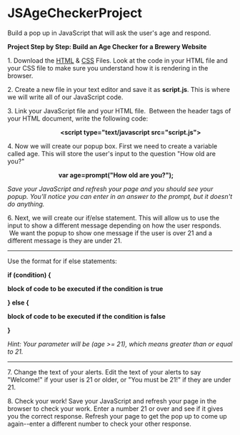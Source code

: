 # JSAgeCheckerProject
Build a pop up in JavaScript that will ask the user's age and respond.

<b>Project Step by Step: Build an Age Checker for a Brewery Website</b>

1. Download the <a href="https://github.com/LibraryCodeLab/JSAgeCheckerProject/blob/master/index.html">HTML</a> & <a href="https://github.com/LibraryCodeLab/JSAgeCheckerProject/blob/master/style.css">CSS</a> Files. Look at the code in your HTML file and your CSS file to make sure you understand how it is rendering in the browser. 

2. Create a new file in your text editor and save it as <b>script.js</b>. This is where we will write all of our JavaScript code.

3. Link your JavaScript file and your HTML file.  Between the header tags of your HTML document, write the following code:

                              <b><script type="text/javascript src="script.js"></script></b>

4. Now we will create our popup box. First we need to create a variable called age. This will store the user's input to the question "How old are you?"

                             <b>var age=prompt("How old are you?");</b>

<i>Save your JavaScript and refresh your page and you should see your popup. You'll notice you can enter in an answer to the prompt, but it doesn't do anything.</i>

6. Next, we will create our if/else statement. This will allow us to use the input to show a different message depending on how the user responds.  We want the popup to show one message if the user is over 21 and a different message is they are under 21. 
<hr>
Use the format for if else statements:


<b>
    <p>if (condition) {</p>
    <p>block of code to be executed if the condition is true</p>
    <p>} else { </p>
    <p>block of code to be executed if the condition is false</p>
    <p>}</p>
</b>
<i>Hint: Your parameter will be (age >= 21), which means greater than or equal to 21.</i>
<hr>

7. Change the text of your alerts. Edit the text of your alerts to say "Welcome!" if your user is 21 or older, or "You must be 21!" if they are under 21.

8. Check your work! Save your JavaScript and refresh your page in the browser to check your work. Enter a number 21 or over and see if it gives you the correct response. Refresh your page to get the pop up to come up again--enter a different number to check your other response. 
